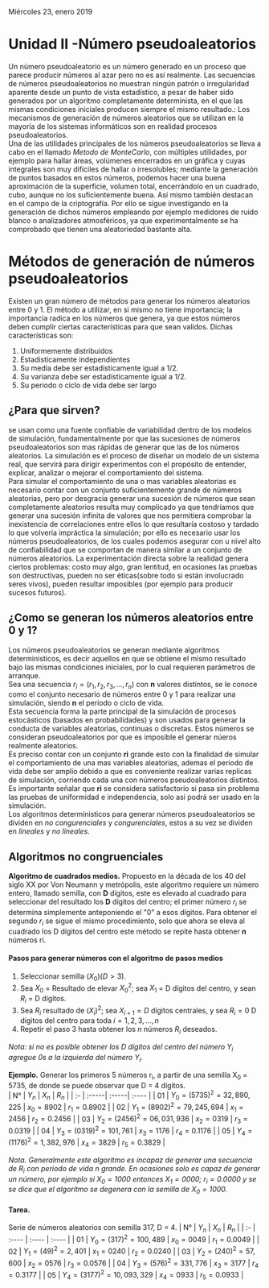 Miércoles 23, enero 2019
# **Unidad II -Número pseudoaleatorios**

Un número pseudoaleatorio es un número generado en un proceso que parece producir números al azar pero no es así realmente.
Las secuencias de números pseudoaleatorios no muestran ningún patrón o irregularidad aparente desde un punto de vista estadístico, a pesar de haber sido generados por un algoritmo completamente determinista, en el que las mismas condiciones iniciales producen siempre el mismo resultado.:
Los mecanismos de generación de números aleatorios que se utilizan en la mayoría de los sistemas informáticos son en realidad procesos pseudoaleatorios.  
Una de las utilidades principales de los números pseudoaleatorios se lleva a cabo en el llamado *Metodo de MonteCarlo*, con múltiples utilidades, por ejemplo para hallar áreas, volúmenes encerrados en un gráfica y cuyas integrales son muy difíciles de hallar o irresolubles; mediante la generación de puntos basados en estos números, podemos hacer una buena aproximación de la superficie, volumen total, encerrándolo en un cuadrado, cubo, aunque no los suficientemente buena.
Así mismo también destacan en el campo de la criptografía. Por ello se sigue investigando en la generación de dichos números empleando por ejemplo medidores de ruido blanco o analizadores atmosféricos, ya que experimentalmente se ha comprobado que tienen una aleatoriedad bastante alta.  

# Métodos de generación de números pseudoaleatorios
Existen un gran número de métodos para generar los números aleatorios entre 0 y 1.
El método a utilizar, en si mismo no tiene importancia; la importancia radica en los números que genera, ya que estos números deben cumplir ciertas características para que sean validos. Dichas características son:
1. Uniformemente distribuidos
2. Estadisticamente independientes
3. Su media debe ser estadisticamente igual a 1/2.
4. Su varianza debe ser estadisticamente igual a 1/2.
5. Su periodo o ciclo de vida debe ser largo


## ¿Para que sirven?
se usan como una fuente confiable de variabilidad dentro de los modelos de simulación, fundamentalmente por que las sucesiones de números pseudoaleatorios son mas rápidas de generar que las de los números aleatorios. La simulación es el proceso de diseñar un modelo de un sistema real, que servirá para dirigir experimentos con el propósito de entender, explicar, analizar o mejorar el comportamiento del sistema.  
Para simular el comportamiento de una o mas variables aleatorias es necesario contar con un conjunto suficientemente grande de números aleatorias, pero por desgracia generar una sucesión de números que sean completamente aleatorios resulta muy complicado ya que tendríamos que generar una sucesión infinita de valores que nos permitiera comprobar la inexistencia de correlaciones entre ellos lo que resultaría costoso y tardado lo que volvería impráctica la simulación; por ello es necesario usar los números pseudoaleatorios, de los cuales podemos asegurar con u nivel alto de confiabilidad que se comportan de manera similar a un conjunto de números aleatorios.
La experimentación directa sobre la realidad genera ciertos problemas: costo muy algo, gran lentitud, en ocasiones las pruebas son destructivas, pueden no ser éticas(sobre todo si están involucrado seres vivos), pueden resultar imposibles (por ejemplo para producir sucesos futuros).

## ¿Como se generan los números aleatorios entre 0 y 1?
Los números pseudoaleatorios se generan mediante algoritmos deterministicos, es decir aquellos en que se obtiene el mismo resultado bajo las mismas condiciones iniciales, por lo cual requieren parámetros de arranque.  
Sea una secuencia $r_i = (r_1, r_2, r_3, ..., r_n)$ con **n** valores distintos, se le conoce como el conjunto necesario de números entre 0 y 1 para realizar una simulación, siendo **n** el periodo o ciclo de vida.  
Esta secuencia forma la parte principal de la simulación de procesos estocásticos (basados en probabilidades) y son usados para generar la conducta de variables aleatorias, continuas o discretas. Estos números se consideran pseudoaleatorios por que es imposible el generar núeros realmente aleatorios.  
Es preciso contar con un conjunto **ri** grande esto con la finalidad de simular el comportamiento de una  mas variables aleatorias, ademas el periodo de vida debe ser amplio debido a que es conveniente realizar varias replicas de simulación, corriendo cada una con números pseudoaleatorios distintos. Es importante señalar que **ri** se considera satisfactorio si pasa sin problema las pruebas de uniformidad e independencia, solo así podrá ser usado en la simulación.  
Los algoritmos determínisticos para generar números pseudoaleatorios se dividen en *no congurenciales* y *congurenciales*, estos a su vez se dividen en *lineales* y *no lineales*.

## Algoritmos no congruenciales
**Algoritmo de cuadrados medios.** Propuesto en la década de los 40 del siglo XX por Von Neumann y metrópolis, este algoritmo requiere un número entero, llamado semilla, con **D** dígitos, este es elevado al cuadrado para seleccionar del resultado los **D** dígitos del centro; el primer número $r_i$ se determina simplemente anteponiendo el "0" a esos dígitos. Para obtener el segundo $r_i$ se sigue el mismo procedimiento, solo que ahora se eleva al cuadrado los D dígitos del centro este método se repite hasta obtener **n** números ri.  

#### Pasos para generar números con el algoritmo de pasos medios
1. Seleccionar semilla $(X_0)(D>3)$.
2. Sea $X_0$ = Resultado de elevar ${X_0}^2$; sea $X_1$ = D dígitos del centro, y sean $R_i$ = D dígitos.
3. Sea $R_i$ resultado de $(X_i)^2$; sea $X_{i+1} = D$ dígitos centrales, y sea $R_i = 0$ D dígitos del centro para toda $i = 1,2,3,...,n$
4. Repetir el paso 3 hasta obtener los $n$ números $R_i$ deseados.

*Nota: si no es posible obtener los D dígitos del centro del número Y<sub>i</sub> agregue 0s a la izquierda del número Y<sub>i</sub>.*

**Ejemplo.** Generar los primeros 5 números r<sub>i</sub>, a partir de una semilla X<sub>0</sub> = 5735, de donde se puede observar que D = 4 dígitos.  
| N° | $Y_n$ | $X_n$ | $R_n$ |
| :- | :-----| :-----| :---- |
| 01 | $Y_0 = (5735)^2 = 32,890,225$ | $x_0 = 8902$ | $r_1 = 0.8902$ |
| 02 | $Y_1 = (8902)^2 = 79,245,694$ | $x_1 = 2456$ | $r_2 = 0.2456$ |
| 03 | $Y_2 = (2456)^2 = 06,031,936$ | $x_2 = 0319$ | $r_3 = 0.0319$ |
| 04 | $Y_3 = (0319)^2 = 101,761$    | $x_3 = 1176$ | $r_4 = 0.1176$ |
| 05 | $Y_4 = (1176)^2 = 1,382,976$  | $x_4 = 3829$ | $r_5 = 0.3829$ |    

*Nota. Generalmente este algoritmo es incapaz de generar una secuencia de $R_i$ con periodo de vida $n$ grande. En ocasiones solo es capaz de generar un número, por ejemplo si $X_0 = 1000$ entonces $X_1 = 0000$; $r_i = 0.0000$ y se se dice que el algoritmo se degenera con la semilla de $X_0 = 1000$.*  


#### Tarea.
Serie de números aleatorios con semilla 317, D = 4.
| N° | $Y_n$ | $X_n$ | $R_n$ |
| :- | :---- | :---- | :---- |
| 01 | $Y_0 = (317)^2 = 100,489$ | $x_0 = 0049$ | $r_1 = 0.0049$ |
| 02 | $Y_1 = (49)^2 = 2,401$ | $x_1 = 0240$ | $r_2 = 0.0240$ |
| 03 | $Y_2 = (240)^2 = 57,600$ | $x_2 = 0576$ | $r_3 = 0.0576$ |
| 04 | $Y_3 = (576)^2 = 331,776$ | $x_3 = 3177$ | $r_4 = 0.3177$ |
| 05 | $Y_4 = (3177)^2 = 10,093,329$ | $x_4 = 0933$ | $r_5 = 0.0933$ |
